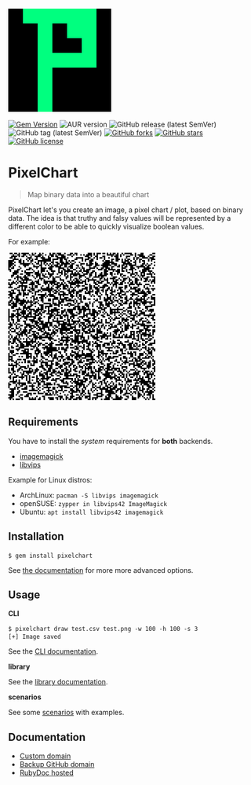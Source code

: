 ![](docs/images/logo.png)

[![Gem Version](https://badge.fury.io/rb/pixelchart.svg)](https://badge.fury.io/rb/pixelchart)
![AUR version](https://img.shields.io/aur/version/pixelchart)
![GitHub release (latest SemVer)](https://img.shields.io/github/v/release/noraj/PixelChart)
![GitHub tag (latest SemVer)](https://img.shields.io/github/v/tag/noraj/PixelChart)
[![GitHub forks](https://img.shields.io/github/forks/noraj/PixelChart)](https://github.com/noraj/PixelChart/network)
[![GitHub stars](https://img.shields.io/github/stars/noraj/PixelChart)](https://github.com/noraj/PixelChart/stargazers)
[![GitHub license](https://img.shields.io/github/license/noraj/PixelChart)](https://github.com/noraj/PixelChart/blob/master/LICENSE.txt)

# PixelChart

> Map binary data into a beautiful chart

PixelChart let's you create an image, a pixel chart / plot, based on binary data.
The idea is that truthy and falsy values will be represented by a different color
to be able to  quickly visualize boolean values.

For example:

![](docs/images/default.png)

## Requirements

You have to install the _system_ requirements for **both** backends.

- [imagemagick](https://imagemagick.org/)
- [libvips](https://libvips.github.io/libvips/)

Example for Linux distros:

- ArchLinux: `pacman -S libvips imagemagick`
- openSUSE: `zypper in libvips42 ImageMagick`
- Ubuntu: `apt install libvips42 imagemagick`

## Installation

```
$ gem install pixelchart
```

See [the documentation](https://pixelchart.cf/yard/file.Install.html) for more more advanced options.

## Usage

**CLI**

```
$ pixelchart draw test.csv test.png -w 100 -h 100 -s 3
[+] Image saved
```

See the [CLI documentation](https://pixelchart.cf/yard/file.CLI.html).

**library**

See the [library documentation](https://pixelchart.cf/yard/PixelChart.html).

**scenarios**

See some [scenarios](https://pixelchart.cf/yard/file.Scenarios.html) with examples.

## Documentation

- [Custom domain](https://pixelchart.cf/yard/PixelChart.html)
- [Backup GitHub domain](https://noraj.github.io/PixelChart/yard/PixelChart.html)
- [RubyDoc hosted](https://www.rubydoc.info/gems/pixelchart/PixelChart)
